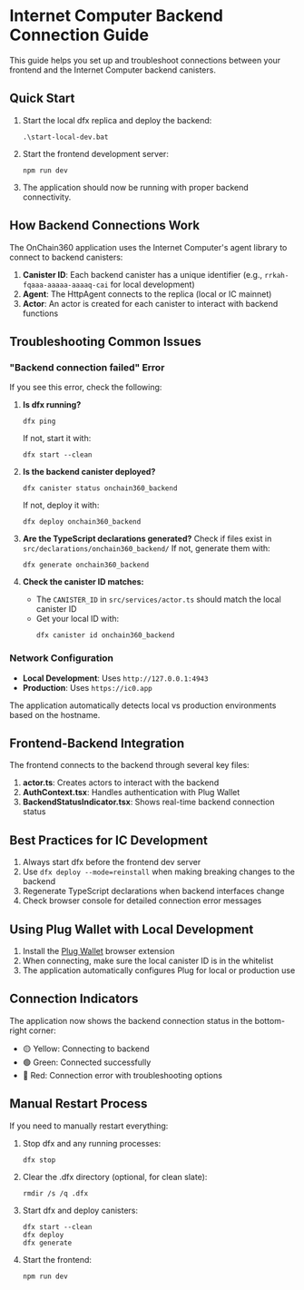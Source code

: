 # Internet Computer Backend Connection Guide

This guide helps you set up and troubleshoot connections between your frontend and the Internet Computer backend canisters.

## Quick Start

1. Start the local dfx replica and deploy the backend:
   ```
   .\start-local-dev.bat
   ```

2. Start the frontend development server:
   ```
   npm run dev
   ```

3. The application should now be running with proper backend connectivity.

## How Backend Connections Work

The OnChain360 application uses the Internet Computer's agent library to connect to backend canisters:

1. **Canister ID**: Each backend canister has a unique identifier (e.g., `rrkah-fqaaa-aaaaa-aaaaq-cai` for local development)
2. **Agent**: The HttpAgent connects to the replica (local or IC mainnet)
3. **Actor**: An actor is created for each canister to interact with backend functions

## Troubleshooting Common Issues

### "Backend connection failed" Error

If you see this error, check the following:

1. **Is dfx running?**
   ```
   dfx ping
   ```
   If not, start it with:
   ```
   dfx start --clean
   ```

2. **Is the backend canister deployed?**
   ```
   dfx canister status onchain360_backend
   ```
   If not, deploy it with:
   ```
   dfx deploy onchain360_backend
   ```

3. **Are the TypeScript declarations generated?**
   Check if files exist in `src/declarations/onchain360_backend/`
   If not, generate them with:
   ```
   dfx generate onchain360_backend
   ```

4. **Check the canister ID matches:**
   - The `CANISTER_ID` in `src/services/actor.ts` should match the local canister ID
   - Get your local ID with:
     ```
     dfx canister id onchain360_backend
     ```

### Network Configuration

- **Local Development**: Uses `http://127.0.0.1:4943`
- **Production**: Uses `https://ic0.app`

The application automatically detects local vs production environments based on the hostname.

## Frontend-Backend Integration

The frontend connects to the backend through several key files:

1. **actor.ts**: Creates actors to interact with the backend
2. **AuthContext.tsx**: Handles authentication with Plug Wallet
3. **BackendStatusIndicator.tsx**: Shows real-time backend connection status

## Best Practices for IC Development

1. Always start dfx before the frontend dev server
2. Use `dfx deploy --mode=reinstall` when making breaking changes to the backend
3. Regenerate TypeScript declarations when backend interfaces change
4. Check browser console for detailed connection error messages

## Using Plug Wallet with Local Development

1. Install the [Plug Wallet](https://plugwallet.ooo/) browser extension
2. When connecting, make sure the local canister ID is in the whitelist
3. The application automatically configures Plug for local or production use

## Connection Indicators

The application now shows the backend connection status in the bottom-right corner:
- 🟡 Yellow: Connecting to backend
- 🟢 Green: Connected successfully
- 🔴 Red: Connection error with troubleshooting options

## Manual Restart Process

If you need to manually restart everything:

1. Stop dfx and any running processes:
   ```
   dfx stop
   ```

2. Clear the .dfx directory (optional, for clean slate):
   ```
   rmdir /s /q .dfx
   ```

3. Start dfx and deploy canisters:
   ```
   dfx start --clean
   dfx deploy
   dfx generate
   ```

4. Start the frontend:
   ```
   npm run dev
   ``` 